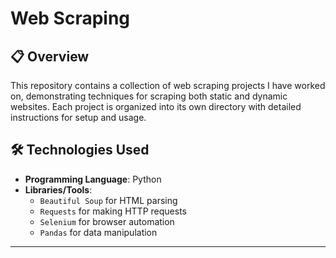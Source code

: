 # Web Scraping 

## 📋 Overview  
This repository contains a collection of web scraping projects I have worked on, demonstrating techniques for scraping both static and dynamic websites. Each project is organized into its own directory with detailed instructions for setup and usage.

## 🛠️ Technologies Used  
- **Programming Language**: Python  
- **Libraries/Tools**:  
  - `Beautiful Soup` for HTML parsing  
  - `Requests` for making HTTP requests  
  - `Selenium` for browser automation  
  - `Pandas` for data manipulation  


---



